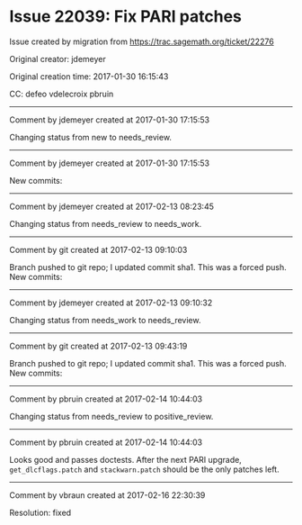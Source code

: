 # Issue 22039: Fix PARI patches

Issue created by migration from https://trac.sagemath.org/ticket/22276

Original creator: jdemeyer

Original creation time: 2017-01-30 16:15:43

CC:  defeo vdelecroix pbruin




---

Comment by jdemeyer created at 2017-01-30 17:15:53

Changing status from new to needs_review.


---

Comment by jdemeyer created at 2017-01-30 17:15:53

New commits:


---

Comment by jdemeyer created at 2017-02-13 08:23:45

Changing status from needs_review to needs_work.


---

Comment by git created at 2017-02-13 09:10:03

Branch pushed to git repo; I updated commit sha1. This was a forced push. New commits:


---

Comment by jdemeyer created at 2017-02-13 09:10:32

Changing status from needs_work to needs_review.


---

Comment by git created at 2017-02-13 09:43:19

Branch pushed to git repo; I updated commit sha1. This was a forced push. New commits:


---

Comment by pbruin created at 2017-02-14 10:44:03

Changing status from needs_review to positive_review.


---

Comment by pbruin created at 2017-02-14 10:44:03

Looks good and passes doctests.  After the next PARI upgrade, `get_dlcflags.patch` and `stackwarn.patch` should be the only patches left.


---

Comment by vbraun created at 2017-02-16 22:30:39

Resolution: fixed
